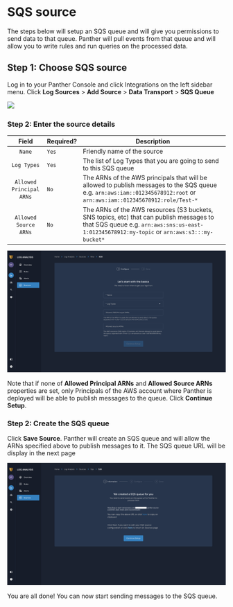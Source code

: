 # SQS source

The steps below will setup an SQS queue and will give you permissions to send data to that queue. Panther will pull events from that queue and will allow you to write rules and run queries on the processed data.

## Step 1: Choose SQS source

Log in to your Panther Console and click Integrations on the left sidebar menu. Click **Log Sources** > **Add Source** > **Data Transport** > **SQS Queue**

![](<../../../../.gitbook/assets/image (4) (1) (1).png>)

### Step 2: Enter the source details

|           Field          | Required? | Description                                                                                                                                                                             |
| :----------------------: | --------- | --------------------------------------------------------------------------------------------------------------------------------------------------------------------------------------- |
|          `Name`          | `Yes`     | Friendly name of the source                                                                                                                                                             |
|        `Log Types`       | `Yes`     | The list of Log Types that you are going to send to this SQS queue                                                                                                                      |
| `Allowed Principal ARNs` | `No`      | The ARNs of the AWS principals that will be allowed to publish messages to the SQS queue e.g. `arn:aws:iam::012345678912:root` or `arn:aws:iam::012345678912:role/Test-*`               |
|   `Allowed Source ARNs`  | `No`      | The ARNs of the AWS resources (S3 buckets, SNS topics, etc) that can publish messages to that SQS queue e.g. `arn:aws:sns:us-east-1:012345678912:my-topic` or `arn:aws:s3:::my-bucket*` |

![](<../../../../.gitbook/assets/sqs-page2 (5) (5) (7) (7) (1) (1) (1) (5).png>)

Note that if none of **Allowed Principal ARNs** and **Allowed Source ARNs** properties are set, only Principals of the AWS account where Panther is deployed will be able to publish messages to the queue. Click **Continue Setup**.

### Step 2: Create the SQS queue

Click **Save Source**. Panther will create an SQS queue and will allow the ARNs specified above to publish messages to it. The SQS queue URL will be display in the next page

![](<../../../../.gitbook/assets/sqs-page3 (5) (5) (7) (8) (1) (1) (1) (5).png>)

You are all done! You can now start sending messages to the SQS queue.

